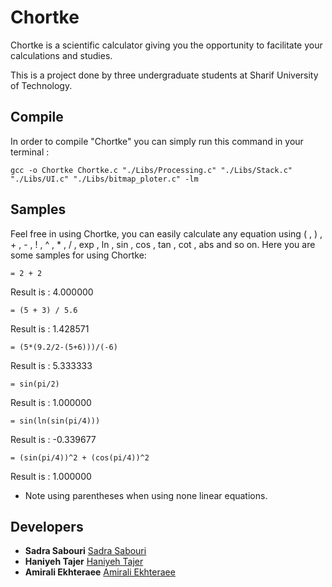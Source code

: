 # Chortke
Chortke is a scientific calculator giving you the opportunity to facilitate your calculations and studies.

This is a project done by three undergraduate students at Sharif University of Technology.
## Compile
In order to compile "Chortke" you can simply run this command in your terminal :
```
gcc -o Chortke Chortke.c "./Libs/Processing.c" "./Libs/Stack.c" "./Libs/UI.c" "./Libs/bitmap_ploter.c" -lm
```
## Samples
Feel free in using Chortke, you can easily calculate any equation using ( , ) , + , - , ! , ^ , * , / , exp , ln , sin , cos , tan , cot , abs and so on.
Here you are some samples for using Chortke:
```
= 2 + 2
``` 
Result is : 4.000000
```
= (5 + 3) / 5.6
```
Result is : 1.428571
```
= (5*(9.2/2-(5+6)))/(-6)
```
Result is : 5.333333
```
= sin(pi/2)
```
Result is : 1.000000
```
= sin(ln(sin(pi/4)))
```
Result is : -0.339677
```
= (sin(pi/4))^2 + (cos(pi/4))^2
```
Result is : 1.000000
* Note using parentheses when using none linear equations. 
## Developers

* **Sadra Sabouri** [Sadra Sabouri](https://github.com/sadrasabouri)
* **Haniyeh Tajer** [Haniyeh Tajer](https://github.com/haniyehtajer)
* **Amirali Ekhteraee** [Amirali Ekhteraee](https://github.com/AmiraliEkhteraee)

